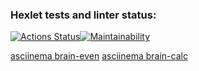### Hexlet tests and linter status:
[![Actions Status](https://github.com/tatika9/python-project-49/workflows/hexlet-check/badge.svg)](https://github.com/tatika9/python-project-49/actions)[![Maintainability](https://api.codeclimate.com/v1/badges/9423a60658e06674c797/maintainability)](https://codeclimate.com/github/tatika9/python-project-49/maintainability)

[asciinema brain-even](https://asciinema.org/a/cGjRAAnppCkzuvQabo3kmrS3r)
[asciinema brain-calc](https://asciinema.org/a/SGBbrWNX8mg5PGsWuqjtY1WE5)
